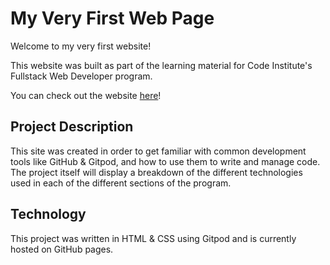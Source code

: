 # My Very First Web Page

Welcome to my very first website!

This website was built as part of the learning material for Code Institute's Fullstack Web Developer program.

You can check out the website [here](https://gazroh87.github.io/my-full-template/)!

## Project Description

This site was created in order to get familiar with common development tools like GitHub & Gitpod, and how to use them to write and manage code. The project itself will display a breakdown of the different technologies used in each of the different sections of the program.

## Technology

This project was written in HTML & CSS using Gitpod and is currently hosted on GitHub pages.